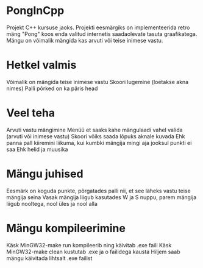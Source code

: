 # PongInCpp
Projekt C++ kursuse jaoks. Projekti eesmärgiks on implementeerida retro mäng "Pong" koos enda valitud internetis saadaolevate tasuta graafikatega. Mängu on võimalik mängida kas arvuti või teise inimese vastu.

# Hetkel valmis
Võimalik on mängida teise inimese vastu
Skoori lugemine (loetakse akna nimes)
Palli põrked on ka päris head

# Veel teha
Arvuti vastu mängimine
Menüü et saaks kahe mängulaadi vahel valida (arvuti või inimese vastu)
Skoori võiks saada lõpuks aknale kuvada
Ehk panna pall kiiremini liikuma, kui kumbki mängija mingi aja jooksul punkti ei saa
Ehk helid ja muusika

# Mängu juhised
Eesmärk on koguda punkte, põrgatades palli nii, et see läheks vastu teise mängija seina
Vasak mängija liigub kasutades W ja S nuppu, parem mängija liigub nooltega, nool üles ja nool alla

# Mängu kompileerimine
Käsk MinGW32-make run kompileerib ning käivitab .exe faili
Käsk MinGW32-make clean kustutab .exe ja o failidega kausta
Hiljem saab mängu käivitada lihtsalt .exe failist
